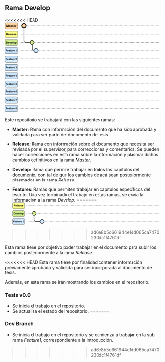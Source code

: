 ## Rama Develop 

<<<<<<< HEAD
![Evolución repositorio](https://github.com/LEOSZ8/Tesis_Msc_LSZ/blob/2776dc385d920127b4aa1178481b4c61efcc48f0/03_ImagenesRepo/03_gitflow.svg)

Este repositorio se trabajará con las siguientes ramas:

- **Master:** Rama con información del documento que ha sido aprobada y validada para ser parte del documento de tesis.

- **Release:** Rama con información sobre el documento que necesita ser revisada por el supervisor, para correcciones y comentarios. Se pueden hacer correcciones en esta rama sobre la información y plasmar dichos cambios definitivos en la rama *Master*.

- **Develop:** Rama que permite trabajar en todos los capítulos del documento, con tal de que los cambios de acá sean posteriormente plasmados en la rama *Release*.

- **Features:** Ramas que permiten trabajar en capítulos específicos del escrito. Una vez terminado el trabajo en estas ramas, se envía la información a la rama *Develop*.
=======
![Evolución Rama Develop](https://github.com/LEOSZ8/Tesis_Msc_LSZ/blob/460a5bfe4a532c12d268b95ee54d22f952d70861/03_ImagenesRepo/01_DevBranch.svg)
>>>>>>> ad6e8b5c661944e1dd065ca7470230dc1f4761df


Esta rama tiene por objetivo poder trabajar en el documento para subir los cambios posteriormente a la rama *Release*.

<<<<<<< HEAD
Esta rama tiene por finalidad contener información previamente aprobada y validada para ser incorporada al documento de tesis.

Además, en esta rama se irán mostrando los cambios en el repositorio.

### Tesis v0.0
- Se inicia el trabajo en el repositorio.
- Se actualiza el estado del repositorio.
=======
### Dev Branch
- Se inicia el trabajo en el repositorio y se comienza a trabajar en la sub rama *Feature1*, correspondiente a la introducción.
>>>>>>> ad6e8b5c661944e1dd065ca7470230dc1f4761df
